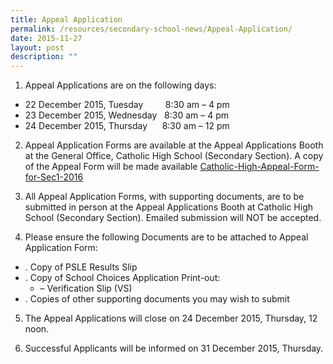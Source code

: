 ```yaml
---
title: Appeal Application
permalink: /resources/secondary-school-news/Appeal-Application/
date: 2015-11-27
layout: post
description: ""
---
```

1.  Appeal Applications are on the following days:

*   22 December 2015, Tuesday         8:30 am – 4 pm
*   23 December 2015, Wednesday   8:30 am – 4 pm
*   24 December 2015, Thursday      8:30 am – 12 pm

2.  Appeal Application Forms are available at the Appeal Applications Booth at the General Office, Catholic High School (Secondary Section). A copy of the Appeal Form will be made available [Catholic-High-Appeal-Form-for-Sec1-2016](http://www.catholichigh2.moe.edu.sg/wp-content/uploads/2015/11/Catholic-High-Appeal-Form-for-Sec1-2016.pdf)

3.  All Appeal Application Forms, with supporting documents, are to be submitted in person at the Appeal Applications Booth at Catholic High School (Secondary Section). Emailed submission will NOT be accepted.

4.  Please ensure the following Documents are to be attached to Appeal Application Form:

*   . Copy of PSLE Results Slip
*   . Copy of School Choices Application Print-out: 
    *   – Verification Slip (VS)
*   . Copies of other supporting documents you may wish to submit

5.  The Appeal Applications will close on 24 December 2015, Thursday, 12 noon.

6.  Successful Applicants will be informed on 31 December 2015, Thursday.
